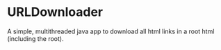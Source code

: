 # URLDownloader
A simple, multithreaded java app to download all html links in a root html (including the root).
